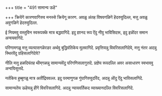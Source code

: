 +++
title = "491 सामान्य ऊहॆ"

+++
क्रियॆगॆ कारणवागिरुव मनस्से क्रियॆगू कारण. अवळु अंतह विषयगळिगॆ हॆदरुवुदिल्ल, मत्तु अवळु अवुगळिगॆ हॆदरुवुदिल्ल.

ई नियमवु वस्तुविन स्वरूपक्कॆ मात्र बद्धवागिदॆ. इदु ज्ञानद रूप ऎंदु नीवु भाविसिदरू, इदु इन्नॊंदर समान अन्वयवागिदॆ.

परिणामगळु मत्तु व्यत्यासगळॆरडर अर्थवु बुद्धिवंतिकॆय मूलवागिदॆ. प्रवृत्तियन्नु विवरिसलागिदॆये, मत्तु नंतर अदन्नु स्थिरवॆंदु ग्रहिसलागिदॆये?

नीलि मत्तु हळदियंतह थीम्‌गळन्नु सामान्यवॆंदु परिगणिसलागुत्तदॆ. प्रज्ञॆय रूपदल्लि अवर असाधारण स्वभाववु अन्वयिसुत्तदॆ.

नर्तकिय हुब्बुगळु मात्र अतींद्रियवल्ल. इदु परमाणुगळ गुंपागिरुवुदरिंद, अदन्नु ऒंदु ऎंदु भाविसलागिदॆ.

सामान्यतॆय ऊहॆयन्नु हीगॆ विवरिसलागिदॆ. अदन्नु न्यायवर्तिकद व्याख्यानदल्लि विवरिसलागिदॆ.

